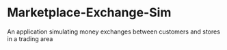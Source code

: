 # Marketplace-Exchange-Sim
An application simulating money exchanges between customers and stores in a trading area
